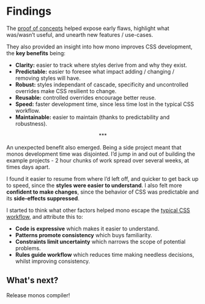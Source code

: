 # Findings

The [proof of concepts]() helped expose early flaws, highlight what was/wasn’t useful, and unearth new features / use-cases.

They also provided an insight into how mono improves CSS development, the **key benefits** being:

- **Clarity:** easier to track where styles derive from and why they exist.
- **Predictable:** easier to foresee what impact adding / changing / removing styles will have.
- **Robust:** styles independant of cascade, specificity and uncontrolled overrides make CSS resilient to change.
- **Reusable:** controlled overrides encourage better reuse.
- **Speed:** faster development time, since less time lost in the typical CSS workflow.
- **Maintainable:** easier to maintain (thanks to predictability and robustness).

<p align="center">&ast;&ast;&ast;</p>

An unexpected benefit also emerged. Being a side project meant that monos development time was disjointed. I’d jump in and out of building the example projects - 2 hour chunks of work spread over several weeks, at times days apart.

I found it easier to resume from where I’d left off, and quicker to get back up to speed, since the **styles were easier to understand**. I also felt more **confident to make changes**, since the behavior of CSS was predictable and its **side-effects suppressed**.

I started to think what other factors helped mono escape the [typical CSS workflow](), and attribute this to:

- **Code is expressive** which makes it easier to understand.
- **Patterns promote consistency** which buys familiarity.
- **Constraints limit uncertainty** which narrows the scope of potential problems.
- **Rules guide workflow** which reduces time making needless decisions, whilst improving consistency.

## What's next?

Release monos compiler!